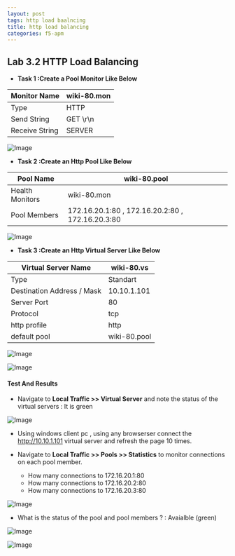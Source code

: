 ```yaml
---
layout: post
tags: http load baalncing
title: http load balancing
categories: f5-apm
---
```


## Lab 3.2 HTTP Load Balancing

- **Task 1 :Create a Pool Monitor Like Below**  

| Monitor Name      | wiki-80.mon | 
| -----------       | ----------- | 
| Type              |  HTTP       |  
| Send String       |  GET \r\n   | 
| Receive String    |  SERVER     | 

![Image](/img/monitor.png)

- **Task 2 :Create an Http Pool Like Below**  

| Pool Name         | wiki-80.pool | 
| -----------       | -----------  | 
| Health Monitors   |  wiki-80.mon |  
| Pool Members      |  172.16.20.1:80 , 172.16.20.2:80 , 172.16.20.3:80 | 

![Image](/img/wiki-pool.png)

- **Task 3 :Create an Http Virtual Server Like Below**

| Virtual Server Name        | wiki-80.vs         | 
| -----------                | -----------        | 
| Type                       |  Standart          |  
| Destination Address / Mask |  10.10.1.101   | 
| Server Port                |  80                | 
| Protocol                   |  tcp               |
| http profile               |  http              |
| default pool               |  wiki-80.pool      |

![Image](/img/wiki-vs1.png)

![Image](/img/wiki-vs2.png)


#### **Test And Results**

- Navigate to **Local Traffic >> Virtual Server** and note the status of the virtual servers : It is green

![Image](/img/wiki-vs2.png)

- Using windows client pc , using any browserser connect the http://10.10.1.101 virtual server and refresh the page 10 times.

- Navigate to **Local Traffic >> Pools >> Statistics** to monitor connections on each pool member.
  - How many connections to 172.16.20.1:80
  - How many connections to 172.16.20.2:80
  - How many connections to 172.16.20.3:80

![Image](/img/conenction-counts.png)

- What is the status of the pool and pool members ? : Avaialble (green)

![Image](/img/pool-status.png)

![Image](/img/member-status.png)
